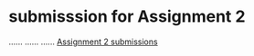 # submisssion for Assignment 2
......
......
......
[Assignment 2 submissions](../../contracts/Task-2)